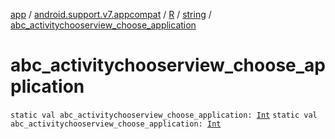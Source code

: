[app](../../../index.md) / [android.support.v7.appcompat](../../index.md) / [R](../index.md) / [string](index.md) / [abc_activitychooserview_choose_application](.)

# abc_activitychooserview_choose_application

`static val abc_activitychooserview_choose_application: `[`Int`](https://kotlinlang.org/api/latest/jvm/stdlib/kotlin/-int/index.html)
`static val abc_activitychooserview_choose_application: `[`Int`](https://kotlinlang.org/api/latest/jvm/stdlib/kotlin/-int/index.html)